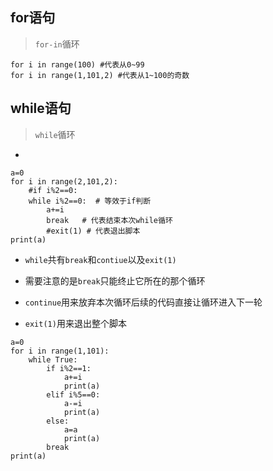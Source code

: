 ## for语句
> `for-in`循环
```
for i in range(100) #代表从0~99
for i in range(1,101,2) #代表从1~100的奇数
```

## while语句
> `while`循环
- 
```
a=0
for i in range(2,101,2):
    #if i%2==0:
    while i%2==0:  # 等效于if判断
        a+=i
        break   # 代表结束本次while循环
        #exit(1) # 代表退出脚本
print(a)
```
- `while`共有`break`和`contiue`以及`exit(1)`

- 需要注意的是`break`只能终止它所在的那个循环

- `continue`用来放弃本次循环后续的代码直接让循环进入下一轮

- `exit(1)`用来退出整个脚本

```
a=0
for i in range(1,101):
    while True:
        if i%2==1:
            a+=i
            print(a)
        elif i%5==0:
            a-=i
            print(a)
        else:
            a=a
            print(a)
        break
print(a)
```
